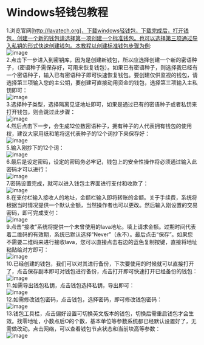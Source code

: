 # Windows轻钱包教程  
1.浏览官网[http://lavatech.org]，下载windows轻钱包，下载完成后，打开钱包，创建一个新的钱包请选择第一项创建一个标准钱包。也可以选择第三项通过导入私钥的形式快速创建钱包。本教程以创建标准钱包步骤为例:  
![image](https://note.youdao.com/yws/api/personal/file/3141FAA151154757ABE11BDEA28A297E?method=download&shareKey=a5dfb491e82a1beaf22b7cac708197fa)  
2.点击下一步进入到密钥库，因为是创建新钱包，所以应选择创建一个新的密语种子，（密语种子需保存好，可用来恢复钱包）。如果已有密语种子，则选择我已经有一个密语种子，输入已有密语种子即可快速恢复钱包。要创建仅供监视的钱包，请选择第三项输入您的主公钥，要创建可直接动用资金的钱包，选择第三项输入主私钥即可：  
![image](https://note.youdao.com/yws/api/personal/file/ABFD8079958E4F31874D86B734EF7AF2?method=download&shareKey=251c85649b6e5a4c6d10f66b75e68264)  
3.选择种子类型，选择隔离见证地址即可，如果是通过已有的密语种子或者私钥来打开钱包，则会跳过此步骤：  
![image](https://note.youdao.com/yws/api/personal/file/476F1B8CDEB3408295D7DFCEE4AC7BF1?method=download&shareKey=b3af97c677e9dd2505f96c27fb1d732d)  
4.然后点击下一步，会生成12位数密语种子，拥有种子的人代表拥有钱包的使用权，建议大家用纸和笔将这代表种子的12个词抄下来保存好：  
![image](https://note.youdao.com/yws/api/personal/file/CBA8B0911B574614B58E57B3BE6EF097?method=download&shareKey=cda1e90b6f83a6d23739205d6185622b)  
5.输入刚抄下的12个词：  
![image](https://note.youdao.com/yws/api/personal/file/EF48CC9AAF804E1C870A13BBEE0AB735?method=download&shareKey=ddc606b808083fe85bc8007a7b3434ef)  
6.最后是设定密码，设定的密码务必牢记，钱包上的安全性操作将必须通过输入此密码才可以进行：  
![image](https://note.youdao.com/yws/api/personal/file/C75C75987C7E48BE8EA6D79455E1D33D?method=download&shareKey=e5203b4a86846b3ee66c04e8368b10f2)  
7.密码设置完成，就可以进入钱包主界面进行支付和收款了：  
![image](https://note.youdao.com/yws/api/personal/file/66FD36065F324F57B1873BFFB43D8A09?method=download&shareKey=06a106994c12cb22ba73669b7084c880)  
8.在支付栏输入接收人的地址，金额栏输入即将转账的金额。关于手续费，系统将根据当时情况提供一个默认金额，当然操作者也可以更改。然后输入刚设置的交易密码，即可完成支付：  
![image](https://note.youdao.com/yws/api/personal/file/A2FDED9DC9024739AAF54BAD900B74B0?method=download&shareKey=50058fc2c31861f38e1e913267bc58d6)  
9.点击“接收”系统将提供一个未曾使用的lava地址。填上请求金额。过期时间代表着二维码的有效期，系统已默认选择“Never”（永不）。最后点击“保存”。如果您不需要二维码来进行接收lava，您可以直接点击右边的蓝色复制按键，直接将地址粘贴给对方即可：  
![image](https://note.youdao.com/yws/api/personal/file/BF1FEC6CA589422C9EF91B9801F047BF?method=download&shareKey=3482083a0e7d4a4ebbf5d71c5ca8242b)  
10.已经创建的钱包，我们可以对其进行备份，下次要使用的时候就可以直接打开了，点击保存副本即可对钱包进行备份，点击打开即可快速打开已经备份的钱包：  
![image](https://note.youdao.com/yws/api/personal/file/C83D4C3EE14B4195A47E37209C237A51?method=download&shareKey=e07789a3e7892b7c455a5077eab5213e)  
11.如需导出钱包私钥，点击钱包选择私钥，导出即可：  
![image](https://note.youdao.com/yws/api/personal/file/28892A7828BF4BC9AE65AE6134EED675?method=download&shareKey=7e7c151f92f3a32d92c83c19309d3f12)  
12.如需修改钱包密码，点击钱包，选择密码，即可修改钱包密码：  
![image](https://note.youdao.com/yws/api/personal/file/C8E420A9E11447CD93D1E7CAC32C661A?method=download&shareKey=460b10d8dfd6b973eaecb1f7c7d64d08)  
13.钱包工具栏，点击偏好设置可切换英文版本的钱包，切换后需重启钱包才会生效。找零地址，小数点后O的个数，基本单位等参数系统都已经默认设置好了，无需做改动。点击网络，可以查看钱包节点状态和当前块高等参数：  
![image](https://note.youdao.com/yws/api/personal/file/61A1D9DF5CDF41EA84B47369EA498E10?method=download&shareKey=0fb9e5c14cb9df8c0ba96b4789308947)
